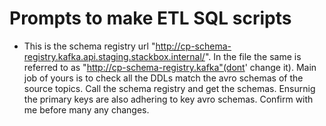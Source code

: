 # Prompts to make ETL SQL scripts

- This is the schema registry url "http://cp-schema-registry.kafka.api.staging.stackbox.internal/". In the file the same is referred to as "http://cp-schema-registry.kafka"(dont' change it). Main job of yours is to check all the DDLs match the avro schemas of the source topics. Call the schema registry and get the schemas. Ensurnig the primary keys are also adhering to key avro schemas. Confirm with me before many any changes.
